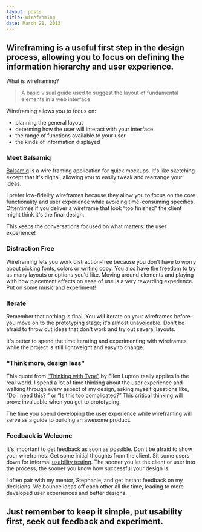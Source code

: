 ```yaml
---
layout: posts
title: Wireframing
date: March 21, 2013
---
```


<h2>Wireframing is a useful first step in the design process, allowing you to focus on defining the information hierarchy and user experience.</h2>

<p>What is wireframing?</p>

<blockquote>
<p>
A basic visual guide used to suggest the layout of fundamental elements in a web interface.
</p>
</blockquote>

<p>Wireframing allows you to focus on:<p>

<ul>
  <li>planning the  general layout</li>
  <li>determing how the user will interact with your interface</li>
  <li>the range of functions available to your user</li>
  <li>the kinds of information displayed</li>
</ul>

<h3>Meet Balsamiq</h3>

<p>
<a href="http://www.balsamiq.com/" target="_blank">Balsamiq</a> is a wire framing application for quick mockups. It's like sketching except that it's digital, allowing you to easily tweak and rearrange your ideas. 
</p>

<p>
I prefer low-fidelity wireframes because they allow you to focus on the core functionality and user experience while avoiding time-consuming specifics. Oftentimes if you deliver a wireframe that look &#8220;too finished&#8221; the client might think it's the final design. 
</p>

<p>
This keeps the conversations focused on what matters: the user experience!
</p>

<h3>Distraction Free</h3>
<p>
Wireframing lets you work distraction-free because you don't have to worry about picking fonts, colors or writing copy. You also have the freedom to try as many layouts or options you'd like. Moving around elements and playing with how placement effects on ease of use is a very rewarding experience. Put on some music and experiment!
</p>

<h3>Iterate</h3>
<p>
Remember that nothing is final. You <strong>will</strong> iterate on your wireframes before you move on to the prototyping stage; it's almost unavoidable. Don't be afraid to throw out ideas that don't work and try out several layouts.
</p>

<p>
It's better to spend the time iterating and experimenting with wireframes while the project is still lightweight and easy to change.
</p>

<h3>&#8220;Think more, design less&#8221;</h3>
<p>
This quote from <a href="http://www.thinkingwithtype.com/" target="_blank">&#8220;Thinking with Type&#8221;</a> by Ellen Lupton really applies in the real world. I spend a lot of time thinking about the user experience and walking through every aspect of my design, asking myself questions like, &#8220;Do I need this? &#8221; or &#8220;Is this too complicated?&#8221; This critical thinking will prove invaluable when you get to prototyping.
</p>

<p>
The time you spend developing the user experience while wireframing will serve as a guide to building an awesome product.
</p>

<h3>Feedback is Welcome</h3>
<p>
It's important to get feedback as soon as possible. Don't be afraid to show your wireframes. Get some initial thoughts from the client. Sit some users down for informal <a href="http://adamkaplandesign.com/usability-testing.html" target="_blank">usability testing</a>. The sooner you let the client or user into the process, the sooner you know how successful your design is.
</p>

<p>
I often pair with my mentor, Stephanie, and get instant feedback on my decisions. We bounce ideas off each other all the time, leading to more developed user experiences and better designs.
</p>

<h2>
Just remember to keep it simple, put usability first, seek out feedback and experiment.
</h2>
